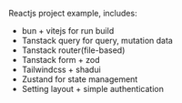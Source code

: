 Reactjs project example, includes:
- bun + vitejs for run build
- Tanstack query for query, mutation data
- Tanstack router(file-based)
- Tanstack form + zod
- Tailwindcss + shadui
- Zustand for state management
- Setting layout + simple authentication
